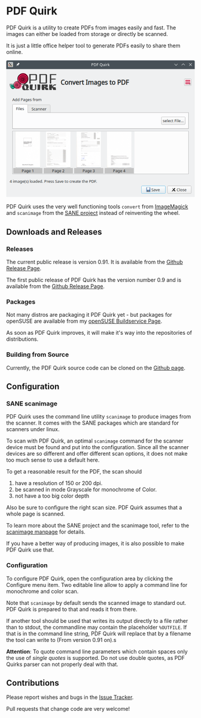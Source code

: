# PDF Quirk

PDF Quirk is a utility to create PDFs from images easily and fast. The images can either be loaded from storage or directly be scanned.

It is just a little office helper tool to generate PDFs easily to share them online.

![Screenshot](https://github.com/dragotin/pdfquirk/raw/master/resources/screenshot1.png)

PDF Quirk uses the very well functioning tools `convert` from [ImageMagick](https://imagemagick.org/index.php) and `scanimage` from the [SANE project](http://www.sane-project.org/) instead of reinventing the wheel.

## Downloads and Releases

### Releases
The current public release is version 0.91. It is available from the  [Github Release Page](https://github.com/dragotin/pdfquirk/releases/tag/v0.91).

The first public release of PDF Quirk has the version number 0.9 and is available from the [Github Release Page](https://github.com/dragotin/pdfquirk/releases/tag/v0.9).

### Packages

Not many distros are packaging it PDF Quirk yet - but packages for openSUSE are available from my [openSUSE Buildservice Page](https://software.opensuse.org/package/pdfquirk).

As soon as PDF Quirk improves, it will make it's way into the repositories of distributions.

### Building from Source

Currently, the PDF Quirk source code can be cloned on the [Github page](https://github.com/dragotin/pdfquirk).

## Configuration

### SANE scanimage

PDF Quirk uses the command line utility `scanimage` to produce images from the scanner. It comes with the SANE packages which are standard for scanners under linux.

To scan with PDF Quirk, an optimal `scanimage` command for the scanner device must be found and put into the configuration. Since all the scanner devices are so different and offer different scan options, it does not make too much sense to use a default here.

To get a reasonable result for the PDF, the scan should

1. have a resolution of 150 or 200 dpi.
2. be scanned in mode Grayscale for monochrome of Color.
3. not have a too big color depth

Also be sure to configure the right scan size. PDF Quirk assumes that a whole page
is scanned.

To learn more about the SANE project and the scanimage tool, refer to the [scanimage manpage](http://www.sane-project.org/man/scanimage.1.html) for details.

If you have a better way of producing images, it is also possible to make PDF Quirk use that.

### Configuration

To configure PDF Quirk, open the configuration area by clicking the Configure menu item. Two editable line allow to apply a command line for monochrome and color scan.

Note that `scanimage` by default sends the scanned image to standard out. PDF Quirk is prepared to that and reads it from there.

If another tool should be used that writes its output directly to a file rather than  to stdout, the commandline may contain the placeholder `%OUTFILE`. If that is in the command line string, PDF Quirk will replace that by a filename the tool can write to (From version 0.91 on).s

**Attention**: To quote command line parameters which contain spaces only the use of *single quotes* is supported. Do not use double quotes, as PDF Quirks parser can not properly deal with that.

## Contributions

Please report wishes and bugs in the [Issue Tracker](https://github.com/dragotin/pdfquirk/issues).

Pull requests that change code are very welcome!



